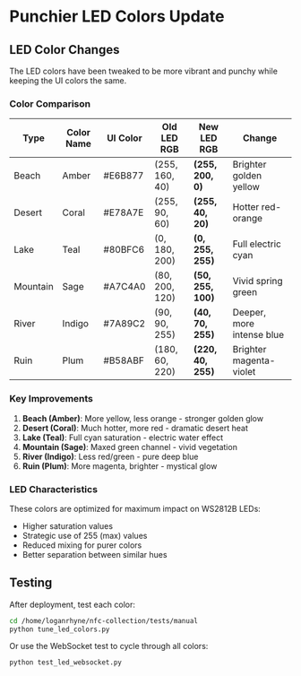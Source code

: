 # Punchier LED Colors Update

## LED Color Changes

The LED colors have been tweaked to be more vibrant and punchy while keeping the UI colors the same.

### Color Comparison

| Type | Color Name | UI Color | Old LED RGB | New LED RGB | Change |
|------|------------|----------|-------------|-------------|---------|
| Beach | Amber | #E6B877 | (255, 160, 40) | **(255, 200, 0)** | Brighter golden yellow |
| Desert | Coral | #E78A7E | (255, 90, 60) | **(255, 40, 20)** | Hotter red-orange |
| Lake | Teal | #80BFC6 | (0, 180, 200) | **(0, 255, 255)** | Full electric cyan |
| Mountain | Sage | #A7C4A0 | (80, 200, 120) | **(50, 255, 100)** | Vivid spring green |  
| River | Indigo | #7A89C2 | (90, 90, 255) | **(40, 70, 255)** | Deeper, more intense blue |
| Ruin | Plum | #B58ABF | (180, 60, 220) | **(220, 40, 255)** | Brighter magenta-violet |

### Key Improvements

1. **Beach (Amber)**: More yellow, less orange - stronger golden glow
2. **Desert (Coral)**: Much hotter, more red - dramatic desert heat
3. **Lake (Teal)**: Full cyan saturation - electric water effect
4. **Mountain (Sage)**: Maxed green channel - vivid vegetation
5. **River (Indigo)**: Less red/green - pure deep blue
6. **Ruin (Plum)**: More magenta, brighter - mystical glow

### LED Characteristics

These colors are optimized for maximum impact on WS2812B LEDs:
- Higher saturation values
- Strategic use of 255 (max) values
- Reduced mixing for purer colors
- Better separation between similar hues

## Testing

After deployment, test each color:
```bash
cd /home/loganrhyne/nfc-collection/tests/manual
python tune_led_colors.py
```

Or use the WebSocket test to cycle through all colors:
```bash
python test_led_websocket.py
```